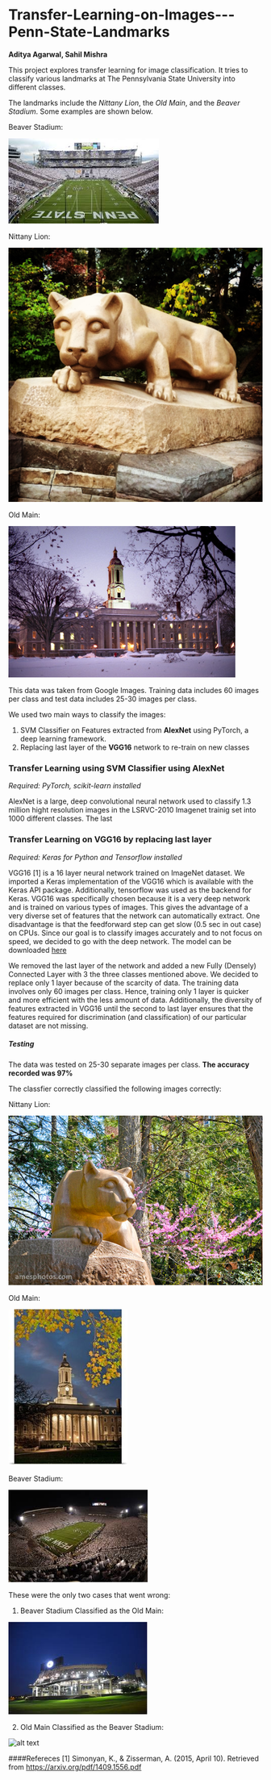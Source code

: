 # Transfer-Learning-on-Images---Penn-State-Landmarks

**Aditya Agarwal,
Sahil Mishra**

This project explores transfer learning for image classification. It tries to classify various landmarks at The Pennsylvania State University into different classes.

The landmarks include the *Nittany Lion*, the *Old Main*, and the *Beaver Stadium*. Some examples are shown below.

Beaver Stadium:

![alt text](https://github.com/aaa0707/Transfer-Learning-on-Images---Penn-State-Landmarks/blob/master/Training_Example4_beaverstadium.jpg)

Nittany Lion:

![alt text](https://github.com/aaa0707/Transfer-Learning-on-Images---Penn-State-Landmarks/blob/master/Training_Example2_nittanylion.jpg)

Old Main:

![alt text](https://github.com/aaa0707/Transfer-Learning-on-Images---Penn-State-Landmarks/blob/master/Training_Example1_oldmain.jpg)

This data was taken from Google Images. Training data includes 60 images per class and test data includes 25-30 images per class.

We used two main ways to classify the images:
1. SVM Classifier on Features extracted from **AlexNet** using PyTorch, a deep learning framework.
2. Replacing last layer of the **VGG16** network to re-train on new classes

### Transfer Learning using SVM Classifier using AlexNet

*Required: PyTorch, scikit-learn installed*

AlexNet is a large, deep convolutional neural network used to classify 1.3 million hight resolution images in the LSRVC-2010 Imagenet trainig set into 1000 different classes. The last 

### Transfer Learning on VGG16 by replacing last layer

*Required: Keras for Python and Tensorflow installed*

VGG16 [1] is a 16 layer neural network trained on ImageNet dataset. We imported a Keras implementation of the VGG16 which is available with the Keras API package. Additionally, tensorflow was used as the backend for Keras.
VGG16 was specifically chosen because it is a very deep network and is trained on various types of images. This gives the advantage of a very diverse set of features that the network can automatically extract. One disadvantage is that the feedforward step can get slow (0.5 sec in out case) on CPUs. Since our goal is to classify images accurately and to not focus on speed, we decided to go with the deep network. The model can be downloaded [here](https://github.com/aaa0707/Transfer-Learning-on-Images---Penn-State-Landmarks/blob/master/model.yaml)

We removed the last layer of the network and added a new Fully (Densely) Connected Layer with 3 the three classes mentioned above. We decided to replace only 1 layer because of the scarcity of data. The training data involves only 60 images per class. Hence, training only 1 layer is quicker and more efficient with the less amount of data. Additionally, the diversity of features extracted in VGG16 until the second to last layer ensures that the features required for discrimination (and classification) of our particular dataset are not missing.

##### Testing

The data was tested on 25-30 separate images per class. **The accuracy recorded was 97%**

The classfier correctly classified the following images correctly:

Nittany Lion:

![alt text](https://github.com/aaa0707/Transfer-Learning-on-Images---Penn-State-Landmarks/blob/master/Testing_Example1_nittanylion.jpg)

Old Main:

![alt text](https://github.com/aaa0707/Transfer-Learning-on-Images---Penn-State-Landmarks/blob/master/Testing_Example2_oldmain.jpg)

Beaver Stadium:

![alt text](https://github.com/aaa0707/Transfer-Learning-on-Images---Penn-State-Landmarks/blob/master/Testing_Example3_beaverstadium.jpg)


These were the only two cases that went wrong:

1) Beaver Stadium Classified as the Old Main:

![alt text](https://github.com/aaa0707/Transfer-Learning-on-Images---Penn-State-Landmarks/blob/master/ErrorCase2.jpg)

2) Old Main Classified as the Beaver Stadium:

![alt text](https://github.com/aaa0707/Transfer-Learning-on-Images---Penn-State-Landmarks/blob/master/ErrorCase1.jpg)

####Refereces
[1] Simonyan, K., & Zisserman, A. (2015, April 10). Retrieved from https://arxiv.org/pdf/1409.1556.pdf
